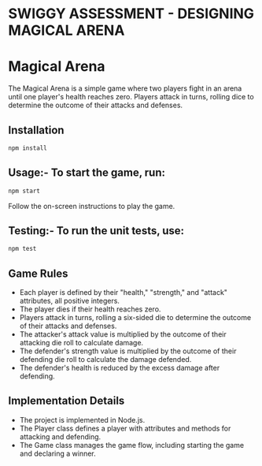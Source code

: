 # SWIGGY ASSESSMENT - DESIGNING MAGICAL ARENA

# Magical Arena

The Magical Arena is a simple game where two players fight in an arena until one player's health reaches zero. Players attack in turns, rolling dice to determine the outcome of their attacks and defenses.

## Installation

```bash
npm install
```

## Usage:- To start the game, run:

```bash
npm start
```

Follow the on-screen instructions to play the game.

## Testing:- To run the unit tests, use:

```bash
npm test
```

## Game Rules

- Each player is defined by their "health," "strength," and "attack" attributes, all positive integers.
- The player dies if their health reaches zero.
- Players attack in turns, rolling a six-sided die to determine the outcome of their attacks and defenses.
- The attacker's attack value is multiplied by the outcome of their attacking die roll to calculate damage.
- The defender's strength value is multiplied by the outcome of their defending die roll to calculate the damage defended.
- The defender's health is reduced by the excess damage after defending.

## Implementation Details

- The project is implemented in Node.js.
- The Player class defines a player with attributes and methods for attacking and defending.
- The Game class manages the game flow, including starting the game and declaring a winner.
